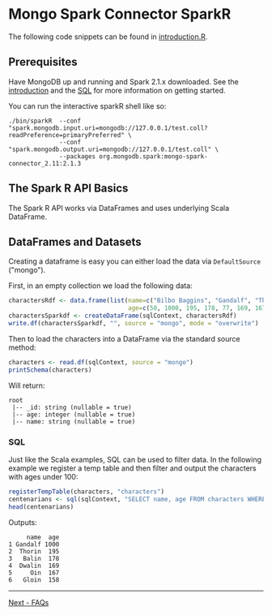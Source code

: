 # Mongo Spark Connector SparkR

The following code snippets can be found in [introduction.R](../examples/src/test/r/tour/introduction.R).

## Prerequisites

Have MongoDB up and running and Spark 2.1.x downloaded. See the [introduction](0-introduction.md) and the [SQL](1-sparkSQL.md)
for more information on getting started.

You can run the interactive sparkR shell like so:

```
./bin/sparkR  --conf "spark.mongodb.input.uri=mongodb://127.0.0.1/test.coll?readPreference=primaryPreferred" \
              --conf "spark.mongodb.output.uri=mongodb://127.0.0.1/test.coll" \
              --packages org.mongodb.spark:mongo-spark-connector_2.11:2.1.3
```

## The Spark R API Basics

The Spark R API works via DataFrames and uses underlying Scala DataFrame.

## DataFrames and Datasets

Creating a dataframe is easy you can either load the data via `DefaultSource` ("mongo").

First, in an empty collection we load the following data:

```r
charactersRdf <- data.frame(list(name=c("Bilbo Baggins", "Gandalf", "Thorin", "Balin", "Kili", "Dwalin", "Oin", "Gloin", "Fili", "Bombur"),
                                 age=c(50, 1000, 195, 178, 77, 169, 167, 158, 82, NA)))
charactersSparkdf <- createDataFrame(sqlContext, charactersRdf)
write.df(charactersSparkdf, "", source = "mongo", mode = "overwrite")
```

Then to load the characters into a DataFrame via the standard source method:

```r
characters <- read.df(sqlContext, source = "mongo")
printSchema(characters)
```

Will return:

```
root
 |-- _id: string (nullable = true)
 |-- age: integer (nullable = true)
 |-- name: string (nullable = true)
```

### SQL

Just like the Scala examples, SQL can be used to filter data. In the following example we register a temp table and then filter and output 
the characters with ages under 100:

```r
registerTempTable(characters, "characters")
centenarians <- sql(sqlContext, "SELECT name, age FROM characters WHERE age >= 100")
head(centenarians)
```

Outputs:

```
     name  age
1 Gandalf 1000
2  Thorin  195
3   Balin  178
4  Dwalin  169
5     Oin  167
6   Gloin  158
```

-----

[Next - FAQs](6-FAQ.md)
